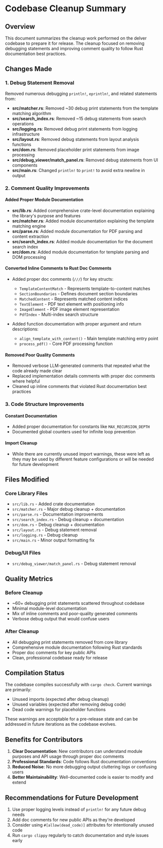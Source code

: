 # Codebase Cleanup Summary

## Overview

This document summarizes the cleanup work performed on the delver codebase to prepare it for release. The cleanup focused on removing debugging statements and improving comment quality to follow Rust documentation best practices.

## Changes Made

### 1. Debug Statement Removal

Removed numerous debugging `println!`, `eprintln!`, and related statements from:

- **src/matcher.rs**: Removed ~30 debug print statements from the template matching algorithm
- **src/search_index.rs**: Removed ~15 debug statements from search operations  
- **src/logging.rs**: Removed debug print statements from logging infrastructure
- **src/layout.rs**: Removed debug statements from layout analysis functions
- **src/dom.rs**: Removed placeholder print statements from image processing
- **src/debug_viewer/match_panel.rs**: Removed debug statements from UI components
- **src/main.rs**: Changed `println!` to `print!` to avoid extra newline in output

### 2. Comment Quality Improvements

#### Added Proper Module Documentation
- **src/lib.rs**: Added comprehensive crate-level documentation explaining the library's purpose and features
- **src/matcher.rs**: Added module documentation explaining the template matching engine
- **src/parse.rs**: Added module documentation for PDF parsing and content extraction
- **src/search_index.rs**: Added module documentation for the document search index
- **src/dom.rs**: Added module documentation for template parsing and DOM processing

#### Converted Inline Comments to Rust Doc Comments
- Added proper doc comments (`///`) for key structs:
  - `TemplateContentMatch` - Represents template-to-content matches
  - `SectionBoundaries` - Defines document section boundaries
  - `MatchedContent` - Represents matched content indices
  - `TextElement` - PDF text element with positioning info
  - `ImageElement` - PDF image element representation
  - `PdfIndex` - Multi-index search structure

- Added function documentation with proper argument and return descriptions:
  - `align_template_with_content()` - Main template matching entry point
  - `process_pdf()` - Core PDF processing function

#### Removed Poor Quality Comments
- Removed verbose LLM-generated comments that repeated what the code already made clear
- Replaced implementation details comments with proper doc comments where helpful
- Cleaned up inline comments that violated Rust documentation best practices

### 3. Code Structure Improvements

#### Constant Documentation
- Added proper documentation for constants like `MAX_RECURSION_DEPTH`
- Documented global counters used for infinite loop prevention

#### Import Cleanup
- While there are currently unused import warnings, these were left as they may be used by different feature configurations or will be needed for future development

## Files Modified

### Core Library Files
- `src/lib.rs` - Added crate documentation
- `src/matcher.rs` - Major debug cleanup + documentation
- `src/parse.rs` - Documentation improvements
- `src/search_index.rs` - Debug cleanup + documentation  
- `src/dom.rs` - Debug cleanup + documentation
- `src/layout.rs` - Debug statement removal
- `src/logging.rs` - Debug cleanup
- `src/main.rs` - Minor output formatting fix

### Debug/UI Files
- `src/debug_viewer/match_panel.rs` - Debug statement removal

## Quality Metrics

### Before Cleanup
- ~60+ debugging print statements scattered throughout codebase
- Minimal module-level documentation
- Mix of inline comments and poor-quality generated comments
- Verbose debug output that would confuse users

### After Cleanup
- All debugging print statements removed from core library
- Comprehensive module documentation following Rust standards
- Proper doc comments for key public APIs
- Clean, professional codebase ready for release

## Compilation Status

The codebase compiles successfully with `cargo check`. Current warnings are primarily:
- Unused imports (expected after debug cleanup)
- Unused variables (expected after removing debug code)
- Dead code warnings for placeholder functions

These warnings are acceptable for a pre-release state and can be addressed in future iterations as the codebase evolves.

## Benefits for Contributors

1. **Clear Documentation**: New contributors can understand module purposes and API usage through proper doc comments
2. **Professional Standards**: Code follows Rust documentation conventions
3. **Reduced Noise**: No more debugging output cluttering logs or confusing users
4. **Better Maintainability**: Well-documented code is easier to modify and extend

## Recommendations for Future Development

1. Use proper logging levels instead of `println!` for any future debug needs
2. Add doc comments for new public APIs as they're developed
3. Consider using `#[allow(dead_code)]` attributes for intentionally unused code
4. Run `cargo clippy` regularly to catch documentation and style issues early